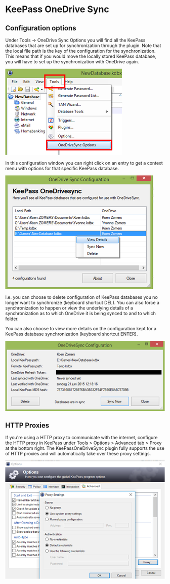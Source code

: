 # KeePass OneDrive Sync

## Configuration options

Under Tools -> OneDrive Sync Options you will find all the KeePass databases that are set up for synchronization through the plugin. Note that the local file path is the key of the configuration for the synchronization. This means that if you would move the locally stored KeePass database, you will have to set up the synchronization with OneDrive again.

![](./Screenshots/KeePassOneDriveSyncOptions.png)

In this configuration window you can right click on an entry to get a context menu with options for that specific KeePass database.

![](./Screenshots/ConfigurationsContextMenu.png)

I.e. you can choose to delete configuration of KeePass databases you no longer want to synchronize (keyboard shortcut DEL). You can also force a synchronization to happen or view the underlying details of a synchronization as to which OneDrive it is being synced to and to which folder.

You can also choose to view more details on the configuration kept for a KeePass database synchronization (keyboard shortcut ENTER).

![](./Screenshots/ConfigurationDetails.png)

## HTTP Proxies

If you're using a HTTP proxy to communicate with the internet, configure the HTTP proxy in KeePass under Tools > Options > Advanced tab > Proxy at the bottom right. The KeePassOneDriveSync plugin fully supports the use of HTTP proxies and will automatically take over these proxy settings.

![](./Screenshots/KeePassProxyOptions.png)